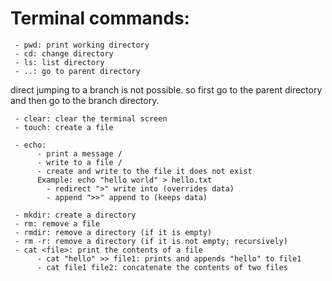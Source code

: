 # Terminal commands:
     - pwd: print working directory
     - cd: change directory
     - ls: list directory
     - ..: go to parent directory
direct jumping to a branch is not possible. so first go to the parent directory and then go to the branch directory.

     - clear: clear the terminal screen
     - touch: create a file

     - echo:
          - print a message /
          - write to a file /
          - create and write to the file it does not exist
          Example: echo "hello world" > hello.txt
            - redirect ">" write into (overrides data)
            - append ">>" append to (keeps data)

     - mkdir: create a directory
     - rm: remove a file
     - rmdir: remove a directory (if it is empty)
     - rm -r: remove a directory (if it is not empty; recursively)
     - cat <file>: print the contents of a file
          - cat "hello" >> file1: prints and appends "hello" to file1
          - cat file1 file2: concatenate the contents of two files